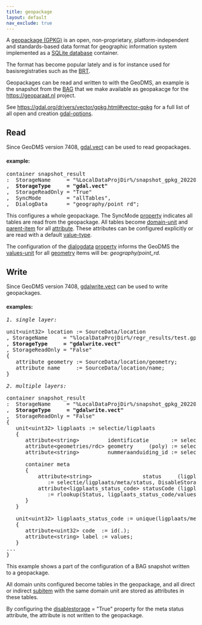 ```yaml
---
title: geopackage
layout: default
nav_exclude: true
---
```

A [geopackage (GPKG)](https://en.wikipedia.org/wiki/GeoPackage) is an open, non-proprietary, platform-independent and standards-based data format for geographic information system implemented as a [SQLite database](wikipedia:SQLite "wikilink") container.

The format has become popular lately and is for instance used for basisregistraties such as the [BRT](https://www.pdok.nl/downloads/-/article/basisregistratie-topografie-brt-topnl).

Geopackages can be read and written to with the GeoDMS, an example is the snapshot from the [BAG](https://github.com/ObjectVision/BAG-Tools/wiki/BAG) that we make available as geopakacge for the <https://geoparaat.nl> project.

See https://gdal.org/drivers/vector/gpkg.html#vector-gpkg for a full list of all open and creation [gdal-options](gdal-options).

## Read

Since GeoDMS version 7408, [gdal.vect](gdal.vect) can be used to read geopackages.

#### example:
<pre>
container snapshot_result
:  StorageName     = "%LocalDataProjDir%/snapshot_gpkg_20220101.gpkg"
,  <B>StorageType     = "gdal.vect"</B>
,  StorageReadOnly = "True"
,  SyncMode        = "allTables",
,  DialogData      = "geography/point_rd";
</pre>

This configures a whole geopackage. The SyncMode [property](property) indicates all tables are read from the geopackage. All tables become [domain-unit](domain-unit) and [parent-item](parent-item) for all [attribute](attribute). These attributes can be configured explicitly or are read with a default [value-type](value-type).

The configuration of the [dialogdata](dialogdata) [property](property) informs the GeoDMS the [values-unit](values-unit) for all [geometry](geometry) items will be: *geography/point_rd*. 

## Write

Since GeoDMS version 7408, [gdalwrite.vect](gdalwrite.vect) can be used to write geopackages.

#### examples:
<pre>
<I>1. single layer:</I>

unit&lt;uint32&gt; location := SourceData/location 
, StorageName     = "%localDataProjDir%/regr_results/test.gpkg"
, <B>StorageType     = "gdalwrite.vect"</B>
, StorageReadOnly = "False"
{
   attribute<dpoint> geometry := SourceData/location/geometry;
   attribute<string> name     := SourceData/location/name;
}

<I>2. multiple layers:</I>

container snapshot_result
:  StorageName     = "%LocalDataProjDir%/snapshot_gpkg_20220101.gpkg"
,  <B>StorageType     = "gdalwrite.vect"</B>
,  StorageReadOnly = "False"
{
   unit&lt;uint32&gt; ligplaats := selectie/ligplaats
   {
      attribute&lt;string&gt;         identificatie       := selectie/ligplaats/identificatie;
      attribute&lt;geometries/rdc&gt; geometry     (poly) := selectie/ligplaats/geometry_mm[geometries/rdc];
      attribute&lt;string&gt;         nummeraanduiding_id := selectie/ligplaats/nummeraanduiding_id;

      container meta
      {
          attribute&lt;string&gt;                status     (ligplaats) 
             := selectie/ligplaats/meta/status, DisableStorage = "True";
          attribute&lt;ligplaats_status_code&gt; statusCode (ligplaats) 
             := rlookup(Status, ligplaats_status_code/values);
      }
   }

   unit&lt;uint32&gt; ligplaats_status_code := unique(ligplaats/meta/status)
   {
      attribute&lt;uint32&gt; code  := id(.);
      attribute&lt;string&gt; label := values;
   }
...
}
</pre>

This example shows a part of the configuration of a BAG snapshot written to a geopackage.

All domain units configured become tables in the geopackage, and all direct or indirect [subitem](subitem) with the same domain unit are stored as attributes in these tables.

By configuring the [disablestorage](disablestorage) = "True" property for the meta status attribute, the attribute is not written to the geopackage.